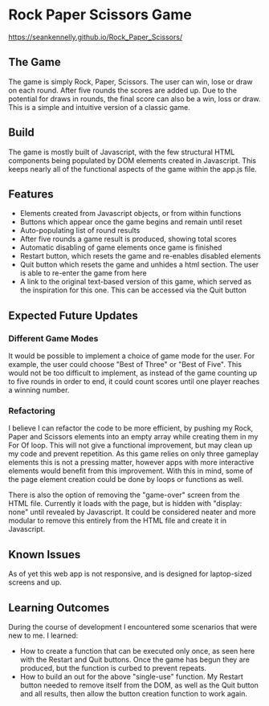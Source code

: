 # Rock Paper Scissors Game
https://seankennelly.github.io/Rock_Paper_Scissors/

## The Game
The game is simply Rock, Paper, Scissors. The user can win, lose or draw on each round. After five rounds the scores are added up. Due to the potential for draws in rounds, the final score can also be a win, loss or draw. This is a simple and intuitive version of a classic game.

## Build
The game is mostly built of Javascript, with the few structural HTML components being populated by DOM elements created in Javascript. This keeps nearly all of the functional aspects of the game within the app.js file. 

## Features
* Elements created from Javascript objects, or from within functions
* Buttons which appear once the game begins and remain until reset
* Auto-populating list of round results
* After five rounds a game result is produced, showing total scores
* Automatic disabling of game elements once game is finished
* Restart button, which resets the game and re-enables disabled elements
* Quit button which resets the game and unhides a html section. The user is able to re-enter the game from here
* A link to the original text-based version of this game, which served as the inspiration for this one. This can be accessed via the Quit button

## Expected Future Updates
### Different Game Modes
It would be possible to implement a choice of game mode for the user. For example, the user could choose "Best of Three" or "Best of Five". This would not be too difficult to implement, as instead of the game counting up to five rounds in order to end, it could count scores until one player reaches a winning number.

### Refactoring
I believe I can refactor the code to be more efficient, by pushing my Rock, Paper and Scissors elements into an empty array while creating them in my For Of loop. This will not give a functional improvement, but may clean up my code and prevent repetition. As this game relies on only three gameplay elements this is not a pressing matter, however apps with more interactive elements would benefit from this improvement. With this in mind, some of the page element creation could be done by loops or functions as well. 

There is also the option of removing the "game-over" screen from the HTML file. Currently it loads with the page, but is hidden with "display: none" until revealed by Javascript. It could be considered neater and more modular to remove this entirely from the HTML file and create it in Javascript.

## Known Issues
As of yet this web app is not responsive, and is designed for laptop-sized screens and up.

## Learning Outcomes
During the course of development I encountered some scenarios that were new to me. I learned:
* How to create a function that can be executed only once, as seen here with the Restart and Quit buttons. Once the game has begun they are produced, but the function is curbed to prevent repeats.
* How to build an out for the above "single-use" function. My Restart button needed to remove itself from the DOM, as well as the Quit button and all results, then allow the button creation function to work again. 
